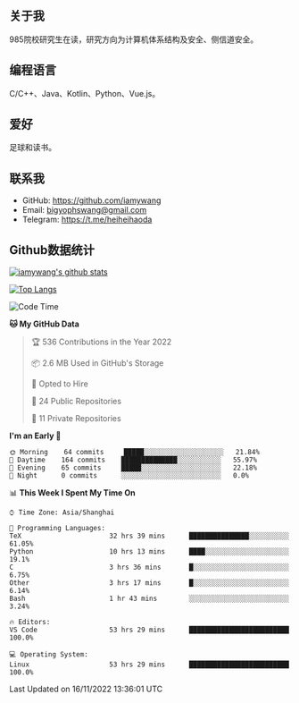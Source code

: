 ## 关于我

985院校研究生在读，研究方向为计算机体系结构及安全、侧信道安全。

## 编程语言

C/C++、Java、Kotlin、Python、Vue.js。

## 爱好

足球和读书。

## 联系我

- GitHub: https://github.com/iamywang
- Email: bigyophswang@gmail.com
- Telegram: https://t.me/heiheihaoda

## Github数据统计

[![iamywang's github stats](https://github-readme-stats.vercel.app/api?username=iamywang&count_private=true&show_icons=true)]()

[![Top Langs](https://github-readme-stats.vercel.app/api/top-langs/?username=iamywang&layout=compact)]()

<!--START_SECTION:waka-->
![Code Time](http://img.shields.io/badge/Code%20Time-590%20hrs%2058%20mins-blue)

**🐱 My GitHub Data** 

> 🏆 536 Contributions in the Year 2022
 > 
> 📦 2.6 MB Used in GitHub's Storage 
 > 
> 💼 Opted to Hire
 > 
> 📜 24 Public Repositories 
 > 
> 🔑 11 Private Repositories  
 > 
**I'm an Early 🐤** 

```text
🌞 Morning    64 commits     █████░░░░░░░░░░░░░░░░░░░░   21.84% 
🌆 Daytime    164 commits    ██████████████░░░░░░░░░░░   55.97% 
🌃 Evening    65 commits     █████░░░░░░░░░░░░░░░░░░░░   22.18% 
🌙 Night      0 commits      ░░░░░░░░░░░░░░░░░░░░░░░░░   0.0%

```


📊 **This Week I Spent My Time On** 

```text
⌚︎ Time Zone: Asia/Shanghai

💬 Programming Languages: 
TeX                      32 hrs 39 mins      ███████████████░░░░░░░░░░   61.05% 
Python                   10 hrs 13 mins      ████░░░░░░░░░░░░░░░░░░░░░   19.1% 
C                        3 hrs 36 mins       █░░░░░░░░░░░░░░░░░░░░░░░░   6.75% 
Other                    3 hrs 17 mins       █░░░░░░░░░░░░░░░░░░░░░░░░   6.14% 
Bash                     1 hr 43 mins        ░░░░░░░░░░░░░░░░░░░░░░░░░   3.24%

🔥 Editors: 
VS Code                  53 hrs 29 mins      █████████████████████████   100.0%

💻 Operating System: 
Linux                    53 hrs 29 mins      █████████████████████████   100.0%

```


 Last Updated on 16/11/2022 13:36:01 UTC
<!--END_SECTION:waka-->
